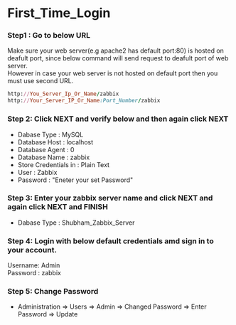 <h1>First_Time_Login</h1>

### Step1 : Go to below URL
Make sure your web server(e.g apache2 has default port:80) is hosted on deafult port, since below command will send request to deafult port of web server.<br>
However in case your web server is not hosted on default port then you must use second URL.
```ruby
http://You_Server_Ip_Or_Name/zabbix
http://Your_Server_IP_Or_Name:Port_Number/zabbix
```
### Step 2: Click NEXT and verify below and then again click NEXT
* Dabase Type : MySQL
* Database Host :  localhost
* Database Agent :  0
* Database Name : zabbix
* Store Credentials in : Plain Text
* User : Zabbix
* Password : "Eneter your set Password"

### Step 3: Enter your zabbix server name and click NEXT and again click NEXT and FINISH
* Dabase Type : Shubham_Zabbix_Server

### Step 4: Login with below default credentials amd sign in to your account.
Username: Admin <br>
Password : zabbix

### Step 5: Change Password
* Administration => Users => Admin => Changed Password => Enter Password => Update 
